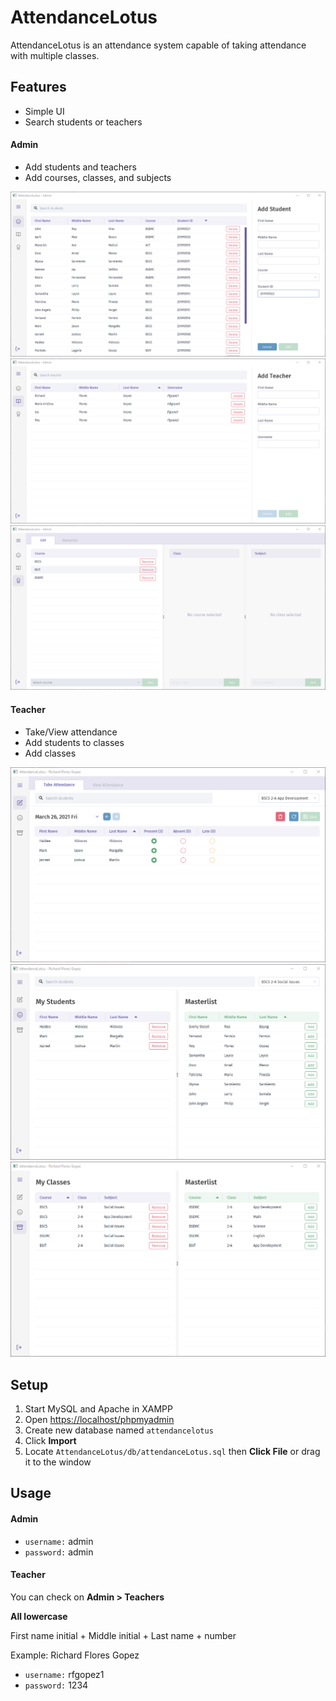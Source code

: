 # AttendanceLotus
AttendanceLotus is an attendance system capable of taking attendance with multiple classes.
## Features
- Simple UI
- Search students or teachers
#### Admin
- Add students and teachers
- Add courses, classes, and subjects

![Admin user - Students](readme-assets/admin/admin_students.png)
![Admin user - Teachers](readme-assets/admin/admin_teachers.png)
![Admin user - Curriculums](readme-assets/admin/admin_curriculums.png)

#### Teacher
- Take/View attendance
- Add students to classes
- Add classes

![Teacher user - Attendance](readme-assets/teacher/teacher_attendance.png)
![Teacher user - Students](readme-assets/teacher/teacher_students.png)
![Teacher user - Classes](readme-assets/teacher/teacher_classes.png)
## Setup
1. Start MySQL and Apache in XAMPP
2. Open <https://localhost/phpmyadmin>
3. Create new database named `attendancelotus`
4. Click **Import**
5. Locate `AttendanceLotus/db/attendanceLotus.sql` then **Click File** or drag it to the window 
## Usage
#### Admin
- `username:` admin
- `password:` admin
#### Teacher
You can check on **Admin > Teachers**

**All lowercase**

First name initial + Middle initial + Last name + number

Example: Richard Flores Gopez
- `username:` rfgopez1
- `password:` 1234
